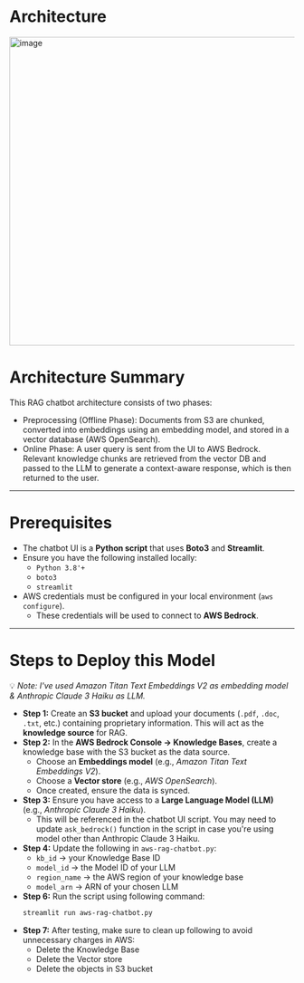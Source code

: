 # Architecture
<img width="986" height="545" alt="image" src="https://github.com/user-attachments/assets/fb3e1b40-ec75-4009-b046-147a852e9774" />

# Architecture Summary
This RAG chatbot architecture consists of two phases:
  - Preprocessing (Offline Phase): Documents from S3 are chunked, converted into embeddings using an embedding model, and stored in a vector database (AWS OpenSearch).
  - Online Phase: A user query is sent from the UI to AWS Bedrock. Relevant knowledge chunks are retrieved from the vector DB and passed to the LLM to generate a context-aware response, which is then returned to the user.

---

# Prerequisites
- The chatbot UI is a **Python script** that uses **Boto3** and **Streamlit**.
- Ensure you have the following installed locally:
  - `Python 3.8'+` 
  - `boto3`  
  - `streamlit`  
- AWS credentials must be configured in your local environment (`aws configure`).  
  - These credentials will be used to connect to **AWS Bedrock**.
 
---

# Steps to Deploy this Model
💡 *Note: I've used Amazon Titan Text Embeddings V2 as embedding model & Anthropic Claude 3 Haiku as LLM.* 
- **Step 1:** Create an **S3 bucket** and upload your documents (`.pdf`, `.doc`, `.txt`, etc.) containing proprietary information. This will act as the **knowledge source** for RAG.  
- **Step 2:** In the **AWS Bedrock Console → Knowledge Bases**, create a knowledge base with the S3 bucket as the data source.  
  - Choose an **Embeddings model** (e.g., *Amazon Titan Text Embeddings V2*).  
  - Choose a **Vector store** (e.g., *AWS OpenSearch*).  
  - Once created, ensure the data is synced.  
- **Step 3:** Ensure you have access to a **Large Language Model (LLM)** (e.g., *Anthropic Claude 3 Haiku*).  
  - This will be referenced in the chatbot UI script. You may need to update `ask_bedrock()` function in the script in case you're using model other than Anthropic Claude 3 Haiku.
- **Step 4:** Update the following in `aws-rag-chatbot.py`:  
  - `kb_id` → your Knowledge Base ID  
  - `model_id` → the Model ID of your LLM  
  - `region_name` → the AWS region of your knowledge base  
  - `model_arn` → ARN of your chosen LLM  
- **Step 6:** Run the script using following command:  
  ```bash
  streamlit run aws-rag-chatbot.py
  ```
- **Step 7:** After testing, make sure to clean up following to avoid unnecessary charges in AWS:
  - Delete the Knowledge Base
  - Delete the Vector store
  - Delete the objects in S3 bucket  
